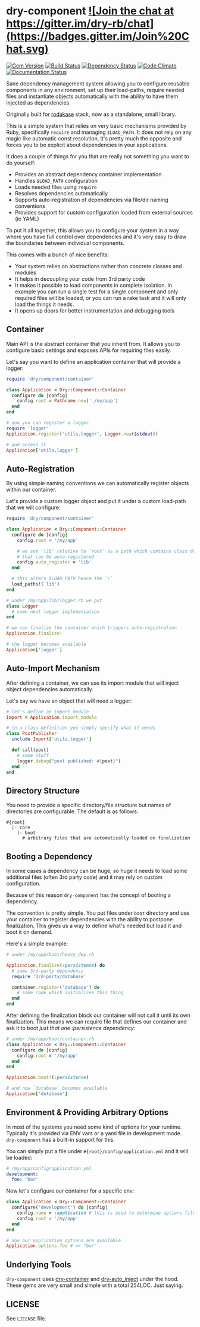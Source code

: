 # dry-component <a href="https://gitter.im/dry-rb/chat" target="_blank">![Join the chat at https://gitter.im/dry-rb/chat](https://badges.gitter.im/Join%20Chat.svg)</a>

<a href="https://rubygems.org/gems/dry-component" target="_blank">![Gem Version](https://badge.fury.io/rb/dry-component.svg)</a>
<a href="https://travis-ci.org/dry-rb/dry-component" target="_blank">![Build Status](https://travis-ci.org/dry-rb/dry-component.svg?branch=master)</a>
<a href="https://gemnasium.com/dry-rb/dry-component" target="_blank">![Dependency Status](https://gemnasium.com/dry-rb/dry-component.svg)</a>
<a href="https://codeclimate.com/github/dry-rb/dry-component" target="_blank">![Code Climate](https://codeclimate.com/github/dry-rb/dry-component/badges/gpa.svg)</a>
<a href="http://inch-ci.org/github/dry-rb/dry-component" target="_blank">![Documentation Status](http://inch-ci.org/github/dry-rb/dry-component.svg?branch=master&style=flat)</a>

Sane dependency management system allowing you to configure reusable components
in any environment, set up their load-paths, require needed files and instantiate
objects automatically with the ability to have them injected as dependencies.

Originally built for [rodakase](https://github.com/solnic/rodakase) stack, now as
a standalone, small library.

This is a simple system that relies on very basic mechanisms provided by Ruby,
specifically `require` and managing `$LOAD_PATH`. It does not rely on any magic
like automatic const resolution, it's pretty much the opposite and forces you to
be explicit about dependencies in your applications.

It does a couple of things for you that are really not something you want to do
yourself:

* Provides an abstract dependency container implementation
* Handles `$LOAD_PATH` configuration
* Loads needed files using `require`
* Resolves dependencies automatically
* Supports auto-registration of dependencies via file/dir naming conventions
* Provides support for custom configuration loaded from external sources (ie YAML)

To put it all together, this allows you to configure your system in a way where
you have full control over dependencies and it's very easy to draw the boundaries
between individual components.

This comes with a bunch of nice benefits:

* Your system relies on abstractions rather than concrete classes and modules
* It helps in decoupling your code from 3rd party code
* It makes it possible to load components in complete isolation. In example you
  can run a single test for a single component and only required files will be
  loaded, or you can run a rake task and it will only load the things it needs.
* It opens up doors for better instrumentation and debugging tools

## Container

Main API is the abstract container that you inherit from. It allows you to configure
basic settings and exposes APIs for requiring files easily.

Let's say you want to define an application container that will provide a logger:

``` ruby
require 'dry/component/container'

class Application < Dry::Component::Container
  configure do |config|
    config.root = Pathname.new('./my/app')
  end
end

# now you can register a logger
require 'logger'
Application.register('utils.logger', Logger.new($stdout))

# and access it
Application['utils.logger']
```

## Auto-Registration

By using simple naming conventions we can automatically register objects within
our container.

Let's provide a custom logger object and put it under a custom load-path that we
will configure:

``` ruby
require 'dry/component/container'

class Application < Dry::Component::Container
  configure do |config|
    config.root = '/my/app'

    # we set 'lib' relative to `root` as a path which contains class definitions
    # that can be auto-registered
    config.auto_register = 'lib'
  end

  # this alters $LOAD_PATH hence the `!`
  load_paths!('lib')
end

# under /my/app/lib/logger.rb we put
class Logger
  # some neat logger implementation
end

# we can finalize the container which triggers auto-registration
Application.finalize!

# the logger becomes available
Application['logger']
```

## Auto-Import Mechanism

After defining a container, we can use its import module that will inject object
dependencies automatically.

Let's say we have an object that will need a logger:

``` ruby
# let's define an import module
Import = Application.import_module

# in a class definition you simply specify what it needs
class PostPublisher
  include Import['utils.logger']

  def call(post)
    # some stuff
    logger.debug("post published: #{post}")
  end
end
```

## Directory Structure

You need to provide a specific directory/file structure but names of directories
are configurable. The default is as follows:

```
#{root}
  |- core
    |- boot
      # arbitrary files that are automatically loaded on finalization
```

## Booting a Dependency

In some cases a dependency can be huge, so huge it needs to load some additional
files (often 3rd party code) and it may rely on custom configuration.

Because of this reason `dry-component` has the concept of booting a dependency.

The convention is pretty simple. You put files under `boot` directory and use
your container to register dependencies with the ability to postpone finalization.
This gives us a way to define what's needed but load it and boot it on demand.

Here's a simple example:

``` ruby
# under /my/app/boot/heavy_dep.rb

Application.finalize(:persistence) do
  # some 3rd-party dependency
  require '3rd-party/database'

  container.register('database') do
    # some code which initializes this thing
  end
end
```

After defining the finalization block our container will not call it until its
own finalization. This means we can require file that defines our container
and ask it to boot *just that one :persistence dependency*:

``` ruby
# under /my/app/boot/container.rb
class Application < Dry::Component::Container
  configure do |config|
    config.root = '/my/app'
  end
end

Application.boot!(:persistence)

# and now `database` becomes available
Application['database']
```

## Environment & Providing Arbitrary Options

In most of the systems you need some kind of options for your runtime. Typically
it's provided via ENV vars or a yaml file in development mode. `dry-component`
has a built-in support for this.

You can simply put a file under `#{root}/config/application.yml` and it will be
loaded:

``` yaml
# /my/app/config/application.yml
development:
  foo: 'bar'
```

Now let's configure our container for a specific env:

``` ruby
class Application < Dry::Component::Container
  configure('development') do |config|
    config.name = :application # this is used to determine options file name
    config.root = '/my/app'
  end
end

# now our application options are available
Application.options.foo # => "bar"
```

## Underlying Tools

`dry-component` uses [dry-container](https://github.com/dry-rb/dry-container) and
[dry-auto_inject](https://github.com/dry-rb/dry-auto_inject) under the hood. These
gems are very small and simple with a total 254LOC. Just saying.

## LICENSE

See `LICENSE` file.
